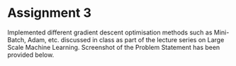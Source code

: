 # Assignment 3
Implemented different gradient descent optimisation methods such as Mini-Batch, Adam, etc. discussed in class as part of the lecture series on Large Scale Machine Learning. Screenshot of the Problem Statement has been provided below.
